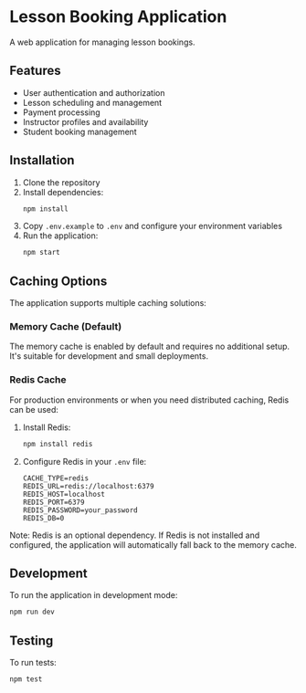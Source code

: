 # Lesson Booking Application

A web application for managing lesson bookings.

## Features

- User authentication and authorization
- Lesson scheduling and management
- Payment processing
- Instructor profiles and availability
- Student booking management

## Installation

1. Clone the repository
2. Install dependencies:
   ```bash
   npm install
   ```
3. Copy `.env.example` to `.env` and configure your environment variables
4. Run the application:
   ```bash
   npm start
   ```

## Caching Options

The application supports multiple caching solutions:

### Memory Cache (Default)
The memory cache is enabled by default and requires no additional setup. It's suitable for development and small deployments.

### Redis Cache
For production environments or when you need distributed caching, Redis can be used:

1. Install Redis:
   ```bash
   npm install redis
   ```
2. Configure Redis in your `.env` file:
   ```
   CACHE_TYPE=redis
   REDIS_URL=redis://localhost:6379
   REDIS_HOST=localhost
   REDIS_PORT=6379
   REDIS_PASSWORD=your_password
   REDIS_DB=0
   ```

Note: Redis is an optional dependency. If Redis is not installed and configured, the application will automatically fall back to the memory cache.

## Development

To run the application in development mode:
```bash
npm run dev
```

## Testing

To run tests:
```bash
npm test
``` 